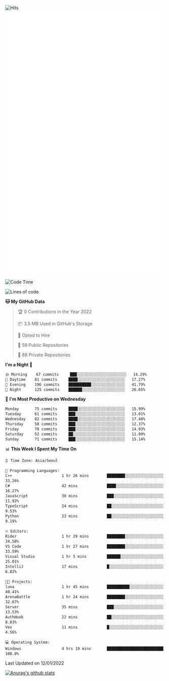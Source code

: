 ![Hits](https://hits.seeyoufarm.com/api/count/incr/badge.svg?url=https%3A%2F%2Fgithub.com%2Fkokose1234&count_bg=%2379C83D&title_bg=%23555555&icon=apple.svg&icon_color=%23E7E7E7&title=hits&edge_flat=false)
<br/>
![Metrics](https://github.com/kokose1234/kokose1234/blob/main/github-metrics.svg)

<!--START_SECTION:waka-->
![Code Time](http://img.shields.io/badge/Code%20Time-358%20hrs%2028%20mins-blue)

![Lines of code](https://img.shields.io/badge/From%20Hello%20World%20I%27ve%20Written-8%20Million%20lines%20of%20code-blue)

**🐱 My GitHub Data** 

> 🏆 0 Contributions in the Year 2022
 > 
> 📦 3.5 MB Used in GitHub's Storage 
 > 
> 💼 Opted to Hire
 > 
> 📜 59 Public Repositories 
 > 
> 🔑 88 Private Repositories  
 > 
**I'm a Night 🦉** 

```text
🌞 Morning    67 commits     ███░░░░░░░░░░░░░░░░░░░░░░   14.29% 
🌆 Daytime    81 commits     ████░░░░░░░░░░░░░░░░░░░░░   17.27% 
🌃 Evening    196 commits    ██████████░░░░░░░░░░░░░░░   41.79% 
🌙 Night      125 commits    ██████░░░░░░░░░░░░░░░░░░░   26.65%

```
📅 **I'm Most Productive on Wednesday** 

```text
Monday       75 commits     ████░░░░░░░░░░░░░░░░░░░░░   15.99% 
Tuesday      61 commits     ███░░░░░░░░░░░░░░░░░░░░░░   13.01% 
Wednesday    82 commits     ████░░░░░░░░░░░░░░░░░░░░░   17.48% 
Thursday     58 commits     ███░░░░░░░░░░░░░░░░░░░░░░   12.37% 
Friday       70 commits     ███░░░░░░░░░░░░░░░░░░░░░░   14.93% 
Saturday     52 commits     ██░░░░░░░░░░░░░░░░░░░░░░░   11.09% 
Sunday       71 commits     ███░░░░░░░░░░░░░░░░░░░░░░   15.14%

```


📊 **This Week I Spent My Time On** 

```text
⌚︎ Time Zone: Asia/Seoul

💬 Programming Languages: 
C++                      1 hr 26 mins        ████████░░░░░░░░░░░░░░░░░   33.26% 
C#                       42 mins             ████░░░░░░░░░░░░░░░░░░░░░   16.27% 
JavaScript               30 mins             ███░░░░░░░░░░░░░░░░░░░░░░   11.92% 
TypeScript               24 mins             ██░░░░░░░░░░░░░░░░░░░░░░░   9.53% 
Python                   23 mins             ██░░░░░░░░░░░░░░░░░░░░░░░   9.19%

🔥 Editors: 
Rider                    1 hr 29 mins        ████████░░░░░░░░░░░░░░░░░   34.58% 
VS Code                  1 hr 27 mins        ████████░░░░░░░░░░░░░░░░░   33.59% 
Visual Studio            1 hr 5 mins         ██████░░░░░░░░░░░░░░░░░░░   25.01% 
IntelliJ                 17 mins             █░░░░░░░░░░░░░░░░░░░░░░░░   6.82%

🐱‍💻 Projects: 
luna                     1 hr 45 mins        ██████████░░░░░░░░░░░░░░░   40.41% 
ArenaBattle              1 hr 24 mins        ████████░░░░░░░░░░░░░░░░░   32.67% 
Server                   35 mins             ███░░░░░░░░░░░░░░░░░░░░░░   13.53% 
AuthHook                 22 mins             ██░░░░░░░░░░░░░░░░░░░░░░░   8.83% 
Vex                      11 mins             █░░░░░░░░░░░░░░░░░░░░░░░░   4.56%

💻 Operating System: 
Windows                  4 hrs 19 mins       █████████████████████████   100.0%

```


 Last Updated on 12/01/2022
<!--END_SECTION:waka-->

[![Anurag's github stats](https://github-readme-stats.vercel.app/api?username=kokose1234&theme=dracula)](https://github.com/anuraghazra/github-readme-stats)



	
